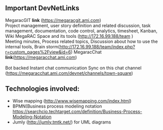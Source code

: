 
 Important DevNetLinks
 ----------------------
 MegaracGIT **link** (https://megaracgit.ami.com) <br/> Project management, user story definition and related discussion, task management, documentation, code control, analytics, timesheet, Kanban, Wiki
MegaRAC Space and its tools (http://172.16.99.188/team )  <br/>
Meeting minutes, Process related topics, Discussion about how to use the internal tools,
Brain storm(http://172.16.99.188/team/index.php?r=custom_pages%2Fview&id=6)
MegaracChat **link**(https://megaracchat.ami.com)<br/>  
Bot backed Instant chat communication Sync on this 
chat channel (https://megaracchat.ami.com/devnet/channels/town-square)

Technologies involved:
-----------------------
- Wise mapping (http://www.wisemapping.com/index.html)
- BPMN(Business process modeling notation https://searchcio.techtarget.com/definition/Business-Process-Modeling-Notation
- Jumly (http://jumly.tmtk.net/) for UML diagrams

